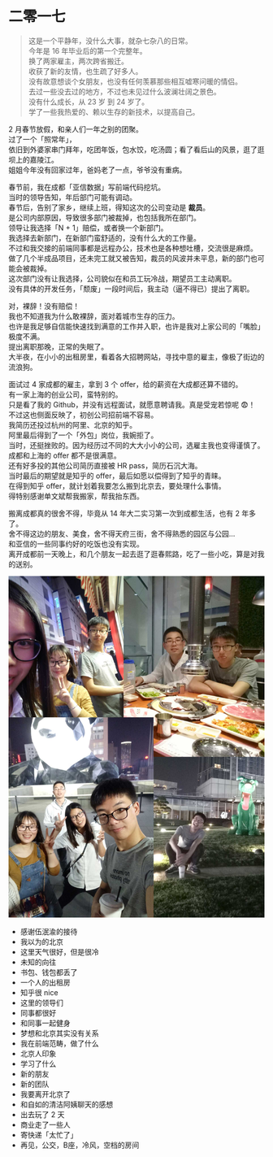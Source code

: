 # 二零一七

> 这是一个平静年，没什么大事，就杂七杂八的日常。  
今年是 16 年毕业后的第一个完整年。  
换了两家雇主，两次跨省搬迁。  
收获了新的友情，也生疏了好多人。  
没有故意想谈个女朋友，也没有任何羡慕那些相互嘘寒问暖的情侣。  
去过一些没去过的地方，不过也未见过什么波澜壮阔之景色。  
没有什么成长，从 23 岁 到 24 岁了。  
学了一些我热爱的、赖以生存的新技术，以提高自己。  

2 月春节放假，和亲人们一年之别的团聚。  
过了一个「照常年」，  
依旧到外婆家串门拜年，吃团年饭，包水饺，吃汤圆；看了看后山的风景，逛了逛坝上的嘉陵江。  
姐姐今年没有回家过年，爸妈老了一点，爷爷没有重病。  

春节前，我在成都「亚信数据」写前端代码挖坑。  
当时的领导告知，年后部门可能有调动。  
春节后，告别了家乡，继续上班，得知这次的公司变动是 **裁员**。  
是公司内部原因，导致很多部门被裁掉，也包括我所在部门。  
领导让我选择「N + 1」赔偿，或者换一个新部门。  
我选择去新部门，在新部门蛮舒适的，没有什么大的工作量。  
不过和我交接的前端同事都是远程办公，技术也是各种想吐槽，交流很是麻烦。  
做了几个半成品项目，还未完工就又被告知，裁员的风波并未平息，新的部门也可能会被裁掉。  
这次部门没有让我选择，公司貌似在和员工玩冷战，期望员工主动离职。  
没有具体的开发任务，「颓废」一段时间后，我主动（逼不得已）提出了离职。  

对，裸辞！没有赔偿！  
我也不知道我为什么敢裸辞，面对着城市生存的压力。  
也许是我足够自信能快速找到满意的工作并入职，也许是我对上家公司的「嘴脸」极度不满。  
提出离职那晚，正常的失眠了。  
大半夜，在小小的出租房里，看着各大招聘网站，寻找中意的雇主，像极了街边的流浪狗。  

面试过 4 家成都的雇主，拿到 3 个 offer，给的薪资在大成都还算不错的。  
有一家上海的创业公司，蛮特别的。  
只是看了我的 Github，并没有远程面试，就愿意聘请我。真是受宠若惊呢 😨！  
不过这也侧面反映了，初创公司招前端不容易。  
我简历还投过杭州的阿里、北京的知乎。  
阿里最后得到了一个「外包」岗位，我婉拒了。  
当时，还挺挫败的。因为经历过不同的大大小小的公司，选雇主我也变得谨慎了。  
成都和上海的 offer 都不是很满意。  
还有好多投的其他公司简历直接被 HR pass，简历石沉大海。  
当时最后的期望就是知乎的 offer，最后如愿以偿得到了知乎的青睐。  
在得到知乎 offer，就计划着我要怎么搬到北京去，要处理什么事情。  
得特别感谢单文斌帮我搬家，帮我抬东西。  

搬离成都真的很舍不得，毕竟从 14 年大二实习第一次到成都生活，也有 2 年多了。  
舍不得这边的朋友、美食，舍不得天府三街，舍不得熟悉的园区与公园…  
和亚信的一些同事约好的吃饭也没有实现。  
离开成都前一天晚上，和几个朋友一起去逛了逛春熙路，吃了一些小吃，算是对我的送别。  

![chunxilu](../img/chunxilu.jpg)

- 感谢伍泯渝的接待
- 我以为的北京
- 这里天气很好，但是很冷
- 未知的向往
- 书包、钱包都丢了
- 一个人的出租房
- 知乎很 nice
- 这里的领导们
- 同事都很好
- 和同事一起健身
- 梦想和北京其实没有关系
- 我在前端范畴，做了什么
- 北京人印象
- 学习了什么
- 新的朋友
- 新的团队
- 我要离开北京了
- 和自如的清洁阿姨聊天的感想
- 出去玩了 2 天
- 商业走了一些人
- 寄快递「太忙了」
- 再见，公交，B座，冷风，空档的房间
